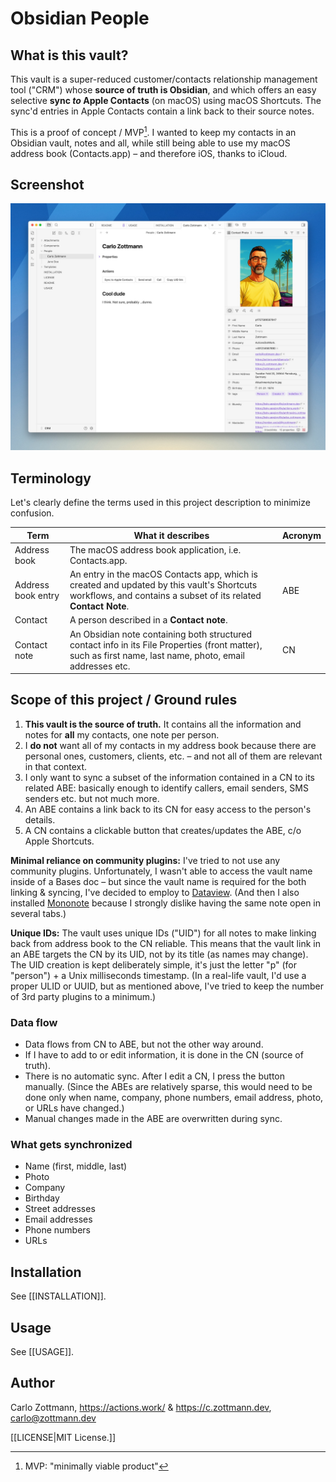 # Obsidian People

## What is this vault?

This vault is a super-reduced customer/contacts relationship management tool ("CRM") whose **source of truth is Obsidian**, and which offers an easy selective **sync _to_ Apple Contacts** (on macOS) using macOS Shortcuts. The sync'd entries in Apple Contacts contain a link back to their source notes.

This is a proof of concept / MVP[^1]. I wanted to keep my contacts in an Obsidian vault, notes and all, while still being able to use my macOS address book (Contacts.app) – and therefore iOS, thanks to iCloud.

[^1]: MVP: "minimally viable product"

## Screenshot

![Screenshot](Attachments/screenshot-vault.jpg)

## Terminology

Let's clearly define the terms used in this project description to minimize confusion.

| Term               | What it describes                                                                                                                                            | Acronym |
| ------------------ | ------------------------------------------------------------------------------------------------------------------------------------------------------------ | ------- |
| Address book       | The macOS address book application, i.e. Contacts.app.                                                                                                       |         |
| Address book entry | An entry in the macOS Contacts app, which is created and updated by this vault's Shortcuts workflows, and contains a subset of its related **Contact Note**. | ABE     |
| Contact            | A person described in a **Contact note**.                                                                                                                    |         |
| Contact note       | An Obsidian note containing both structured contact info in its File Properties (front matter), such as first name, last name, photo, email addresses etc.   | CN      |

## Scope of this project / Ground rules

1. **This vault is the source of truth.** It contains all the information and notes for **all** my contacts, one note per person.
2. I **do not** want all of my contacts in my address book because there are personal ones, customers, clients, etc. – and not all of them are relevant in that context.
3. I only want to sync a subset of the information contained in a CN to its related ABE: basically enough to identify callers, email senders, SMS senders etc. but not much more.
4. An ABE contains a link back to its CN for easy access to the person's details.
5. A CN contains a clickable button that creates/updates the ABE, c/o Apple Shortcuts.

**Minimal reliance on community plugins:** I've tried to not use any community plugins. Unfortunately, I wasn't able to access the vault name inside of a Bases doc – but since the vault name is required for the both linking & syncing, I've decided to employ to [Dataview](https://obsidian.md/plugins?id=dataview). (And then I also installed [Mononote](https://obsidian.md/plugins?id=mononote) because I strongly dislike having the same note open in several tabs.)

**Unique IDs:** The vault uses unique IDs ("UID") for all notes to make linking back from address book to the CN reliable. This means that the vault link in an ABE targets the CN by its UID, not by its title (as names may change). The UID creation is kept deliberately simple, it's just the letter "p" (for "person") + a Unix milliseconds timestamp. (In a real-life vault, I'd use a proper ULID or UUID, but as mentioned above, I've tried to keep the number of 3rd party plugins to a minimum.)

### Data flow

- Data flows from CN to ABE, but not the other way around.
- If I have to add to or edit information, it is done in the CN (source of truth).
- There is no automatic sync. After I edit a CN, I press the button manually. (Since the ABEs are relatively sparse, this would need to be done only when name, company, phone numbers, email address, photo, or URLs have changed.)
- Manual changes made in the ABE are overwritten during sync.

### What gets synchronized

- Name (first, middle, last)
- Photo
- Company
- Birthday
- Street addresses
- Email addresses
- Phone numbers
- URLs

## Installation

See [[INSTALLATION]].

## Usage

See [[USAGE]].

## Author

Carlo Zottmann, https://actions.work/ & https://c.zottmann.dev, <carlo@zottmann.dev>

[[LICENSE|MIT License.]]
